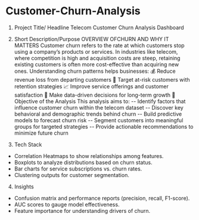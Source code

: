 # Customer-Churn-Analysis
1. Project Title/ Headline
Telecom Customer Churn Analysis Dashboard

2. Short Description/Purpose
OVERVIEW OFCHURN AND WHY IT MATTERS
  Customer churn refers to the rate at which customers stop using a company’s products or services. In industries like telecom, where competition is high and acquisition costs are steep, retaining existing customers is often more cost-effective than acquiring new ones. Understanding churn patterns helps businesses:
💰 Reduce revenue loss from departing customers
🎯 Target at-risk customers with retention strategies
📈 Improve service offerings and customer satisfaction
🧠 Make data-driven decisions for long-term growth
🎯 Objective of the Analysis
This analysis aims to:
-- Identify factors that influence customer churn within the telecom dataset
-- Discover key behavioral and demographic trends behind churn
-- Build predictive models to forecast churn risk
-- Segment customers into meaningful groups for targeted strategies
-- Provide actionable recommendations to minimize future churn

3. Tech Stack
  - Correlation Heatmaps to show relationships among features.
  - Boxplots to analyze distributions based on churn status.
  - Bar charts for service subscriptions vs. churn rates.
  - Clustering outputs for customer segmentation.

4. Insights
  - Confusion matrix and performance reports (precision, recall, F1-score).
  - AUC scores to gauge model effectiveness.
  - Feature importance for understanding drivers of churn.
